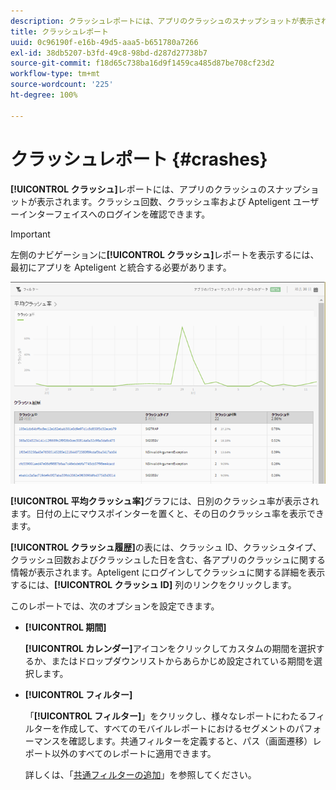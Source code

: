 ```yaml
---
description: クラッシュレポートには、アプリのクラッシュのスナップショットが表示されます。クラッシュ回数、クラッシュ率および Apteligent ユーザーインターフェイスへのログインを確認できます。
title: クラッシュレポート
uuid: 0c96190f-e16b-49d5-aaa5-b651780a7266
exl-id: 38db5207-b3fd-49c8-98bd-d287d27738b7
source-git-commit: f18d65c738ba16d9f1459ca485d87be708cf23d2
workflow-type: tm+mt
source-wordcount: '225'
ht-degree: 100%

---
```


# クラッシュレポート {#crashes}

**[!UICONTROL クラッシュ]**&#x200B;レポートには、アプリのクラッシュのスナップショットが表示されます。クラッシュ回数、クラッシュ率および Apteligent ユーザーインターフェイスへのログインを確認できます。

>[!IMPORTANT]
>
>左側のナビゲーションに&#x200B;**[!UICONTROL クラッシュ]**&#x200B;レポートを表示するには、最初にアプリを Apteligent と統合する必要があります。

![クラッシュ](assets/crashes.png)

**[!UICONTROL 平均クラッシュ率]**&#x200B;グラフには、日別のクラッシュ率が表示されます。日付の上にマウスポインターを置くと、その日のクラッシュ率を表示できます。

**[!UICONTROL クラッシュ履歴]**&#x200B;の表には、クラッシュ ID、クラッシュタイプ、クラッシュ回数およびクラッシュした日を含む、各アプリのクラッシュに関する情報が表示されます。Apteligent にログインしてクラッシュに関する詳細を表示するには、**[!UICONTROL クラッシュ ID]** 列のリンクをクリックします。

このレポートでは、次のオプションを設定できます。

* **[!UICONTROL 期間]**

   **[!UICONTROL カレンダー]**&#x200B;アイコンをクリックしてカスタムの期間を選択するか、またはドロップダウンリストからあらかじめ設定されている期間を選択します。

* **[!UICONTROL フィルター]**

   「**[!UICONTROL フィルター]**」をクリックし、様々なレポートにわたるフィルターを作成して、すべてのモバイルレポートにおけるセグメントのパフォーマンスを確認します。共通フィルターを定義すると、パス（画面遷移）レポート以外のすべてのレポートに適用できます。

   詳しくは、「[共通フィルターの追加](/help/using/usage/reports-customize/t-sticky-filter.md)」を参照してください。
